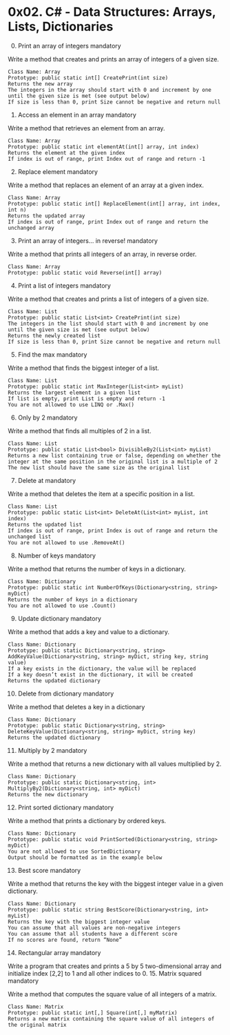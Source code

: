 # 0x02. C# - Data Structures: Arrays, Lists, Dictionaries
 0. Print an array of integers mandatory

Write a method that creates and prints an array of integers of a given size.

    Class Name: Array
    Prototype: public static int[] CreatePrint(int size)
    Returns the new array
    The integers in the array should start with 0 and increment by one until the given size is met (see output below)
    If size is less than 0, print Size cannot be negative and return null
 1. Access an element in an array mandatory

Write a method that retrieves an element from an array.

    Class Name: Array
    Prototype: public static int elementAt(int[] array, int index)
    Returns the element at the given index
    If index is out of range, print Index out of range and return -1

 2. Replace element mandatory

Write a method that replaces an element of an array at a given index.

    Class Name: Array
    Prototype: public static int[] ReplaceElement(int[] array, int index, int n)
    Returns the updated array
    If index is out of range, print Index out of range and return the unchanged array
 3. Print an array of integers... in reverse! mandatory

Write a method that prints all integers of an array, in reverse order.

    Class Name: Array
    Prototype: public static void Reverse(int[] array)
 4. Print a list of integers mandatory

Write a method that creates and prints a list of integers of a given size.

    Class Name: List
    Prototype: public static List<int> CreatePrint(int size)
    The integers in the list should start with 0 and increment by one until the given size is met (see output below)
    Returns the newly created list
    If size is less than 0, print Size cannot be negative and return null
 5. Find the max mandatory

Write a method that finds the biggest integer of a list.

    Class Name: List
    Prototype: public static int MaxInteger(List<int> myList)
    Returns the largest element in a given list
    If list is empty, print List is empty and return -1
    You are not allowed to use LINQ or .Max()
 6. Only by 2 mandatory

Write a method that finds all multiples of 2 in a list.

    Class Name: List
    Prototype: public static List<bool> DivisibleBy2(List<int> myList)
    Returns a new list containing true or false, depending on whether the integer at the same position in the original list is a multiple of 2
    The new list should have the same size as the original list
 7. Delete at mandatory

Write a method that deletes the item at a specific position in a list.

    Class Name: List
    Prototype: public static List<int> DeleteAt(List<int> myList, int index)
    Returns the updated list
    If index is out of range, print Index is out of range and return the unchanged list
    You are not allowed to use .RemoveAt()
 8. Number of keys mandatory

Write a method that returns the number of keys in a dictionary.

    Class Name: Dictionary
    Prototype: public static int NumberOfKeys(Dictionary<string, string> myDict)
    Returns the number of keys in a dictionary
    You are not allowed to use .Count()
 9. Update dictionary mandatory

Write a method that adds a key and value to a dictionary.

    Class Name: Dictionary
    Prototype: public static Dictionary<string, string> AddKeyValue(Dictionary<string, string> myDict, string key, string value)
    If a key exists in the dictionary, the value will be replaced
    If a key doesn’t exist in the dictionary, it will be created
    Returns the updated dictionary
 10. Delete from dictionary mandatory

Write a method that deletes a key in a dictionary

    Class Name: Dictionary
    Prototype: public static Dictionary<string, string> DeleteKeyValue(Dictionary<string, string> myDict, string key)
    Returns the updated dictionary
 11. Multiply by 2 mandatory

Write a method that returns a new dictionary with all values multiplied by 2.

    Class Name: Dictionary
    Prototype: public static Dictionary<string, int> MultiplyBy2(Dictionary<string, int> myDict)
    Returns the new dictionary
 12. Print sorted dictionary mandatory

Write a method that prints a dictionary by ordered keys.

    Class Name: Dictionary
    Prototype: public static void PrintSorted(Dictionary<string, string> myDict)
    You are not allowed to use SortedDictionary
    Output should be formatted as in the example below
 13. Best score mandatory

Write a method that returns the key with the biggest integer value in a given dictionary.

    Class Name: Dictionary
    Prototype: public static string BestScore(Dictionary<string, int> myList)
    Returns the key with the biggest integer value
    You can assume that all values are non-negative integers
    You can assume that all students have a different score
    If no scores are found, return “None”
 14. Rectangular array mandatory

Write a program that creates and prints a 5 by 5 two-dimensional array and initialize index [2,2] to 1 and all other indices to 0.
 15. Matrix squared mandatory

Write a method that computes the square value of all integers of a matrix.

    Class Name: Matrix
    Prototype: public static int[,] Square(int[,] myMatrix)
    Returns a new matrix containing the square value of all integers of the original matrix

